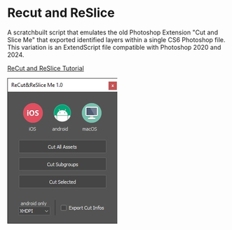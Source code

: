 # Recut and ReSlice
A scratchbuilt script that emulates the old Photoshop Extension "Cut and Slice Me" that exported identified layers within a single CS6 Photoshop file. This variation is an ExtendScript file compatible with Photoshop 2020 and 2024.

<a href="https://www.youtube.com/watch?v=U438amcJnQU">ReCut and ReSlice Tutorial</a>

<img src="UI.jpg">
